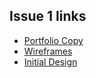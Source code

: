 ## Issue 1 links

- [Portfolio Copy](https://docs.google.com/document/d/1tXcf4BVkxtauC-wbJl6Zw1hwnBnQrfdDBGkf2sOCkf8/edit?usp=sharing)
- [Wireframes](https://www.figma.com/file/KDbloIVYUXqnlGXoqQG6E4/Portfolio-User-Wireframes?node-id=0%3A1&t=CWaCONJzdOARof4n-1)
- [Initial Design](https://www.figma.com/file/PhqKLNqRpmxDj1AUOlf0t9/Portfolio-design?node-id=0%3A1&t=frui0e5hFQAGOe0w-1)